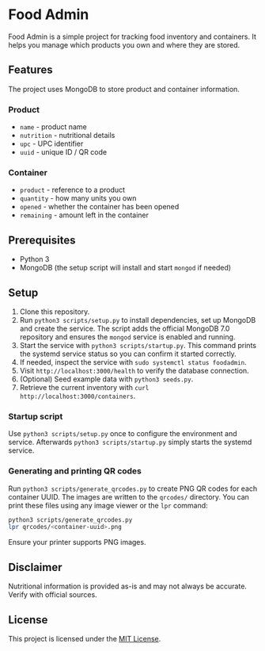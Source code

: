 # Food Admin

Food Admin is a simple project for tracking food inventory and containers.
It helps you manage which products you own and where they are stored.

## Features

The project uses MongoDB to store product and container information.

### Product
- `name` - product name
- `nutrition` - nutritional details
- `upc` - UPC identifier
- `uuid` - unique ID / QR code

### Container
- `product` - reference to a product
- `quantity` - how many units you own
- `opened` - whether the container has been opened
- `remaining` - amount left in the container

## Prerequisites

- Python 3
- MongoDB (the setup script will install and start `mongod` if needed)

## Setup

1. Clone this repository.
2. Run `python3 scripts/setup.py` to install dependencies, set up MongoDB and
   create the service. The script adds the official MongoDB 7.0 repository and
   ensures the `mongod` service is enabled and running.
3. Start the service with `python3 scripts/startup.py`. This command prints
   the systemd service status so you can confirm it started correctly.
4. If needed, inspect the service with `sudo systemctl status foodadmin`.
5. Visit `http://localhost:3000/health` to verify the database connection.
6. (Optional) Seed example data with `python3 seeds.py`.
7. Retrieve the current inventory with `curl http://localhost:3000/containers`.

### Startup script

Use `python3 scripts/setup.py` once to configure the environment and service.
Afterwards `python3 scripts/startup.py` simply starts the systemd service.

### Generating and printing QR codes

Run `python3 scripts/generate_qrcodes.py` to create PNG QR codes for each
container UUID. The images are written to the `qrcodes/` directory. You can
print these files using any image viewer or the `lpr` command:

```bash
python3 scripts/generate_qrcodes.py
lpr qrcodes/<container-uuid>.png
```

Ensure your printer supports PNG images.

## Disclaimer

Nutritional information is provided as-is and may not always be accurate. Verify
with official sources.

## License

This project is licensed under the [MIT License](LICENSE).

